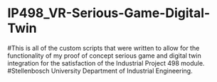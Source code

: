 # IP498_VR-Serious-Game-Digital-Twin
#This is all of the custom scripts that were written to allow for the functionality of my proof of concept serious game and digital twin integration for the satisfaction of the Industrial Project 498 module.
#Stellenbosch University Department of Industrial Engineering.
